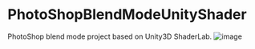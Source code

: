 # PhotoShopBlendModeUnityShader
PhotoShop blend mode project based on Unity3D ShaderLab.
![image](https://user-images.githubusercontent.com/22735821/139789930-4f56a170-f344-4eaf-90b9-d3d0f813f0df.png)
